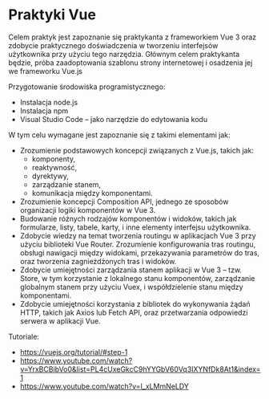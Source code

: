# Praktyki Vue

Celem praktyk jest zapoznanie się praktykanta z frameworkiem Vue 3 oraz zdobycie praktycznego doświadczenia w tworzeniu interfejsów użytkownika przy użyciu tego narzędzia.
Głównym celem praktykanta będzie, próba zaadoptowania szablonu strony internetowej i osadzenia jej we frameworku Vue.js

Przygotowanie środowiska programistycznego:

- Instalacja node.js
- Instalacja npm
- Visual Studio Code – jako narzędzie do edytowania kodu

W tym celu wymagane jest zapoznanie się z takimi elementami jak:

- Zrozumienie podstawowych koncepcji związanych z Vue.js, takich jak:
  - komponenty,
  - reaktywność,
  - dyrektywy,
  - zarządzanie stanem,
  - komunikacja między komponentami.
- Zrozumienie koncepcji Composition API, jednego ze sposobów organizacji logiki komponentów w Vue 3.
- Budowanie różnych rodzajów komponentów i widoków, takich jak formularze, listy, tabele, karty, i inne elementy interfejsu użytkownika.
- Zdobycie wiedzy na temat tworzenia routingu w aplikacjach Vue 3 przy użyciu biblioteki Vue Router. Zrozumienie konfigurowania tras routingu, obsługi nawigacji między widokami, przekazywania parametrów do tras, oraz tworzenia zagnieżdżonych tras i widoków.
- Zdobycie umiejętności zarządzania stanem aplikacji w Vue 3 – tzw. Store, w tym korzystanie z lokalnego stanu komponentów, zarządzanie globalnym stanem przy użyciu Vuex, i współdzielenie stanu między komponentami.
- Zdobycie umiejętności korzystania z bibliotek do wykonywania żądań HTTP, takich jak Axios lub Fetch API, oraz przetwarzania odpowiedzi serwera w aplikacji Vue.

Tutoriale:

- <https://vuejs.org/tutorial/#step-1>
- <https://www.youtube.com/watch?v=YrxBCBibVo0&list=PL4cUxeGkcC9hYYGbV60Vq3IXYNfDk8At1&index=1>
- <https://www.youtube.com/watch?v=I_xLMmNeLDY>
